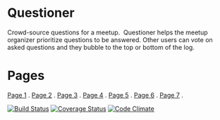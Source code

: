 # Questioner
Crowd-source questions for a meetup. ​ Questioner​​ helps the meetup organizer prioritize questions to be answered. Other users can vote on asked questions and they bubble to the top or bottom of the log.

# Pages

[Page 1](https://shegsdev.github.io/Questioner/views/login.html) .
[Page 2](https://shegsdev.github.io/Questioner/views/register.html) .
[Page 3](https://shegsdev.github.io/Questioner/views/meetup.html) .
[Page 4](https://shegsdev.github.io/Questioner/views/profile.html) .
[Page 5](https://shegsdev.github.io/Questioner/views/comment.html) .
[Page 6](https://shegsdev.github.io/Questioner/views/admin.html) .
[Page 7](https://shegsdev.github.io/Questioner/views/addnew.html) .


[![Build Status](https://travis-ci.com/Shegsdev/Questioner.svg?branch=CI)](https://travis-ci.com/Shegsdev/Questioner) [![Coverage Status](https://coveralls.io/repos/github/Shegsdev/Questioner/badge.svg?branch=coverage)](https://coveralls.io/github/Shegsdev/Questioner?branch=coverage) [![Code Climate](https://codeclimate.com/github/codeclimate/codeclimate/badges/gpa.svg)](https://codeclimate.com/github/Shegsdev/Questioner)
